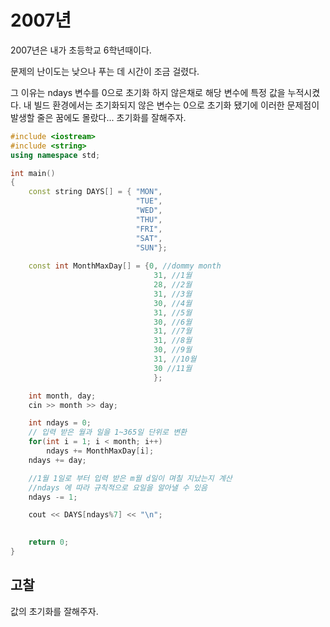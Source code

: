 # 2007년

2007년은 내가 초등학교 6학년때이다.

문제의 난이도는 낮으나 푸는 데 시간이 조금 걸렸다.

그 이유는 ndays 변수를 0으로 초기화 하지 않은채로 해당 변수에 특정 값을 누적시켰다. 내 빌드 환경에서는 초기화되지 않은 변수는 0으로 초기화 됐기에 이러한
문제점이 발생할 줄은 꿈에도 몰랐다... 초기화를 잘해주자.
```cpp
#include <iostream>
#include <string>
using namespace std;

int main()
{
    const string DAYS[] = { "MON",
                            "TUE",
                            "WED",
                            "THU",
                            "FRI",
                            "SAT",
                            "SUN"};
    
    const int MonthMaxDay[] = {0, //dommy month 
                                31, //1월
                                28, //2월
                                31, //3월
                                30, //4월
                                31, //5월
                                30, //6월
                                31, //7월
                                31, //8월
                                30, //9월
                                31, //10월
                                30 //11월
                                };

    int month, day;
    cin >> month >> day;

    int ndays = 0;
    // 입력 받은 월과 일을 1~365일 단위로 변환
    for(int i = 1; i < month; i++)
        ndays += MonthMaxDay[i];
    ndays += day;

    //1월 1일로 부터 입력 받은 m월 d일이 며칠 지났는지 계산
    //ndays 에 따라 규칙적으로 요일을 알아낼 수 있음
    ndays -= 1;

    cout << DAYS[ndays%7] << "\n"; 
    

    return 0;
}
```

## 고찰
값의 초기화를 잘해주자.
